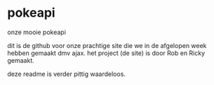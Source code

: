 # pokeapi
onze mooie pokeapi

dit is de github voor onze prachtige site die we in de afgelopen week hebben gemaakt dmv ajax.
het project (de site) is door Rob en Ricky gemaakt.

deze readme is verder pittig waardeloos.
